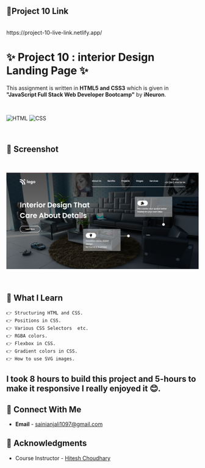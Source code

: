 ## 🔗Project 10 Link
<br>
https://project-10-live-link.netlify.app/

# ✨ Project 10 : interior Design Landing Page ✨

This assignment is written in **HTML5 and CSS3** which is given in **"JavaScript Full Stack Web Developer Bootcamp"** by **iNeuron**.

<br>

![HTML](https://img.shields.io/badge/html5%20-%23E34F26.svg?&style=for-the-badge&logo=html5&logoColor=white) ![CSS](https://img.shields.io/badge/css3%20-%231572B6.svg?&style=for-the-badge&logo=css3&logoColor=white)

<br>

## 📌 Screenshot

<br>

![Screenshot](./screenshots/project-10.png "Template Screenshot")

<br>

## 📌 What I Learn

    👉 Structuring HTML and CSS.
    👉 Positions in CSS.
    👉 Various CSS Selectors  etc.
    👉 RGBA colors.
    👉 Flexbox in CSS.
    👉 Gradient colors in CSS.
    👉 How to use SVG images.

## I took 8 hours to build this project and 5-hours to make it responsive I really enjoyed it 😊.

## 💬 Connect With Me

- **Email** - sainianjali1097@gmail.com

## 📌 Acknowledgments

- Course Instructor - [Hitesh Choudhary](https://github.com/hiteshchoudhary)
